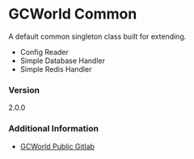 # GCWorld Common

A default common singleton class built for extending.

  - Config Reader
  - Simple Database Handler
  - Simple Redis Handler

### Version
2.0.0

### Additional Information

* [GCWorld Public Gitlab](https://gitlab.konghack.com/groups/GCWorld)
